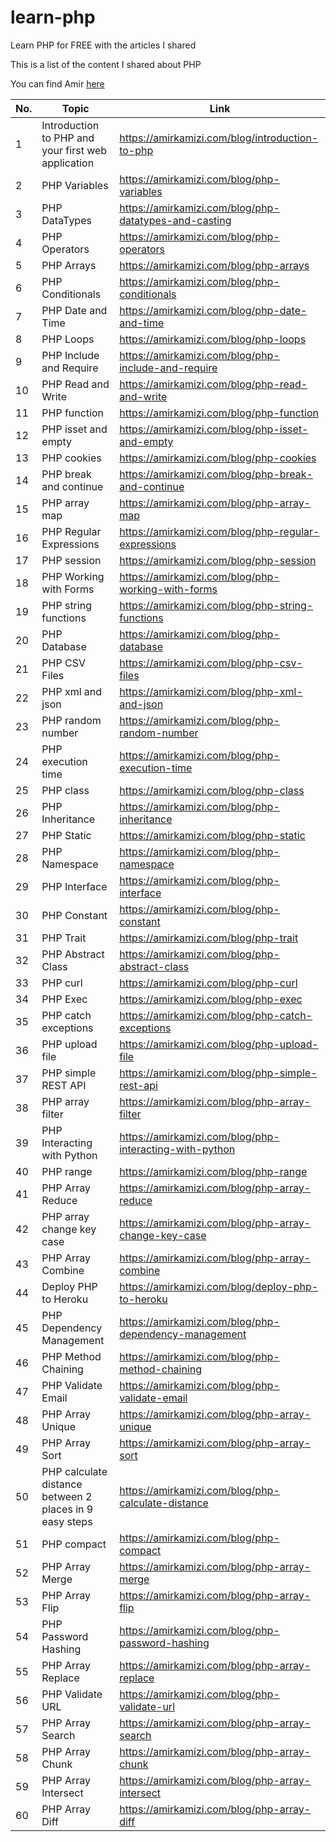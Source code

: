 # learn-php
Learn PHP for FREE with the articles I shared

This is a list of the content I shared about PHP

You can find Amir [here](https://amirkamizi.com)


| No.           | Topic | Link|
| ------------- | ------------- |------------- |
| 1             |Introduction to PHP and your first web application|https://amirkamizi.com/blog/introduction-to-php|
| 2             |PHP Variables | https://amirkamizi.com/blog/php-variables|
| 3             |PHP DataTypes| https://amirkamizi.com/blog/php-datatypes-and-casting|
| 4             |PHP Operators|https://amirkamizi.com/blog/php-operators|
| 5             |PHP Arrays | https://amirkamizi.com/blog/php-arrays|
| 6             |PHP Conditionals| https://amirkamizi.com/blog/php-conditionals|
| 7             |PHP Date and Time |https://amirkamizi.com/blog/php-date-and-time |
| 8             |PHP Loops  | https://amirkamizi.com/blog/php-loops |
| 9             |PHP Include and Require |https://amirkamizi.com/blog/php-include-and-require|
| 10            |PHP Read and Write|https://amirkamizi.com/blog/php-read-and-write|
| 11            |PHP function |https://amirkamizi.com/blog/php-function|
| 12            |PHP isset and empty |https://amirkamizi.com/blog/php-isset-and-empty|
| 13            |PHP cookies |https://amirkamizi.com/blog/php-cookies|
| 14            |PHP break and continue |https://amirkamizi.com/blog/php-break-and-continue|
| 15            |PHP array map |https://amirkamizi.com/blog/php-array-map|
| 16            |PHP Regular Expressions |https://amirkamizi.com/blog/php-regular-expressions|
| 17            |PHP session |https://amirkamizi.com/blog/php-session|
| 18            |PHP Working with Forms |https://amirkamizi.com/blog/php-working-with-forms|
| 19            |PHP string functions |https://amirkamizi.com/blog/php-string-functions|
| 20            |PHP Database |https://amirkamizi.com/blog/php-database|
| 21            |PHP CSV Files |https://amirkamizi.com/blog/php-csv-files|
| 22            |PHP xml and json |https://amirkamizi.com/blog/php-xml-and-json|
| 23            |PHP random number |https://amirkamizi.com/blog/php-random-number|
| 24            |PHP execution time |https://amirkamizi.com/blog/php-execution-time|
| 25            |PHP class |https://amirkamizi.com/blog/php-class|
| 26            |PHP Inheritance |https://amirkamizi.com/blog/php-inheritance|
| 27            |PHP Static |https://amirkamizi.com/blog/php-static|
| 28            |PHP Namespace |https://amirkamizi.com/blog/php-namespace|
| 29            |PHP Interface |https://amirkamizi.com/blog/php-interface|
| 30            |PHP Constant |https://amirkamizi.com/blog/php-constant|
| 31            |PHP Trait |https://amirkamizi.com/blog/php-trait|
| 32            |PHP Abstract Class |https://amirkamizi.com/blog/php-abstract-class|
| 33            |PHP curl |https://amirkamizi.com/blog/php-curl|
| 34            |PHP Exec |https://amirkamizi.com/blog/php-exec|
| 35            |PHP catch exceptions |https://amirkamizi.com/blog/php-catch-exceptions|
| 36            |PHP upload file |https://amirkamizi.com/blog/php-upload-file|
| 37            |PHP simple REST API |https://amirkamizi.com/blog/php-simple-rest-api|
| 38            |PHP array filter |https://amirkamizi.com/blog/php-array-filter|
| 39            |PHP Interacting with Python |https://amirkamizi.com/blog/php-interacting-with-python|
| 40            |PHP range |https://amirkamizi.com/blog/php-range|
| 41            |PHP Array Reduce |https://amirkamizi.com/blog/php-array-reduce|
| 42            |PHP array change key case |https://amirkamizi.com/blog/php-array-change-key-case|
| 43            |PHP Array Combine |https://amirkamizi.com/blog/php-array-combine|
| 44            |Deploy PHP to Heroku |https://amirkamizi.com/blog/deploy-php-to-heroku|
| 45            |PHP Dependency Management |https://amirkamizi.com/blog/php-dependency-management|
| 46            |PHP Method Chaining |https://amirkamizi.com/blog/php-method-chaining|
| 47            |PHP Validate Email |https://amirkamizi.com/blog/php-validate-email|
| 48            |PHP Array Unique |https://amirkamizi.com/blog/php-array-unique|
| 49            |PHP Array Sort |https://amirkamizi.com/blog/php-array-sort|
| 50            |PHP calculate distance between 2 places in 9 easy steps |https://amirkamizi.com/blog/php-calculate-distance|
| 51            |PHP compact |https://amirkamizi.com/blog/php-compact|
| 52            |PHP Array Merge |https://amirkamizi.com/blog/php-array-merge|
| 53            |PHP Array Flip |https://amirkamizi.com/blog/php-array-flip|
| 54            |PHP Password Hashing |https://amirkamizi.com/blog/php-password-hashing|
| 55            |PHP Array Replace |https://amirkamizi.com/blog/php-array-replace|
| 56            |PHP Validate URL |https://amirkamizi.com/blog/php-validate-url|
| 57            |PHP Array Search |https://amirkamizi.com/blog/php-array-search|
| 58            |PHP Array Chunk |https://amirkamizi.com/blog/php-array-chunk|
| 59            |PHP Array Intersect |https://amirkamizi.com/blog/php-array-intersect|
| 60            |PHP Array Diff |https://amirkamizi.com/blog/php-array-diff|

